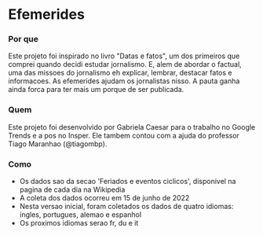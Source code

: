 # Efemerides

### Por que
Este projeto foi inspirado no livro "Datas e fatos", um dos primeiros que comprei quando decidi estudar jornalismo. E, alem de abordar o factual, uma das missoes do jornalismo eh explicar, lembrar, destacar fatos e informacoes. As efemerides ajudam os jornalistas nisso. A pauta ganha ainda forca para ter mais um porque de ser publicada.

### Quem
Este projeto foi desenvolvido por Gabriela Caesar para o trabalho no Google Trends e a pos no Insper. Ele tambem contou com a ajuda do professor Tiago Maranhao (@tiagombp).

### Como
- Os dados sao da secao 'Feriados e eventos ciclicos', disponivel na pagina de cada dia na Wikipedia
- A coleta dos dados ocorreu em 15 de junho de 2022
- Nesta versao inicial, foram coletados os dados de quatro idiomas: ingles, portugues, alemao e espanhol
- Os proximos idiomas serao fr, du e it
